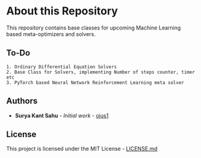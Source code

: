 # About this Repository

This repository contains base classes for upcoming Machine Learning based meta-optimizers and solvers.

## To-Do
    1. Ordinary Differential Equation Solvers
    2. Base Class for Solvers, implementing Number of steps counter, timer etc
    3. PyTorch based Neural Network Reinforcement Learning meta solver

## Authors

* **Surya Kant Sahu** - *Initial work* - [ojus1](https://github.com/ojus1)


## License

This project is licensed under the MIT License - [LICENSE.md](./LICENSE.md)
